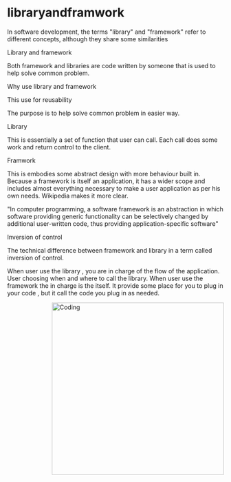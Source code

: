 # libraryandframwork
In software development, the terms "library" and "framework" refer to different concepts, although they share some similarities

Library and framework

Both framework and libraries are code written by someone that is used to help solve common problem.

Why use library and framework

This use for reusability

The purpose is to help solve common problem in easier way.

Library

This is essentially a set of function that user can call. Each call does some work and return control to the client.

Framwork

This is embodies some abstract design with more behaviour built in. Because a framework is itself an application, it has a wider scope and includes almost everything necessary to make a user application as per his own needs. Wikipedia makes it more clear.

"In computer programming, a software framework is an abstraction in which software providing generic functionality can be selectively changed by additional user-written code, thus providing application-specific software"

Inversion of control

The technical difference between framework and library in a term called inversion of control.

When user use the library , you are in charge of the flow of the application. User choosing when and where to call the library.
When user use the framework the in charge is the itself. It provide some place for you to plug in your code , but it call the code you plug in as needed.

<img align="right" alt="Coding" width="400" src="https://th.bing.com/th/id/R.684760139666e4c6b59e65514c087098?rik=ixzMw2YMyHLLGw&riu=http%3a%2f%2fwww.anarsolutions.com%2fwp-content%2fuploads%2f2019%2f02%2fLibrary-and-Framework.jpg&ehk=4i3EdUh7eMv2r4vlQNMjGV7Lky6esXWLs2CknR%2fhcY8%3d&risl=&pid=ImgRaw&r=0">
